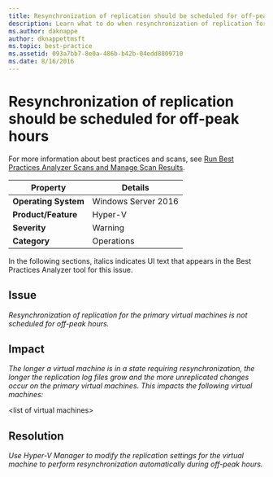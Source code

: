 ```yaml
---
title: Resynchronization of replication should be scheduled for off-peak hours
description: Learn what to do when resynchronization of replication for the primary virtual machines is not scheduled for off-peak hours.
ms.author: daknappe
author: dknappettmsft
ms.topic: best-practice
ms.assetid: 093a7bb7-8e0a-486b-b42b-04edd8809710
ms.date: 8/16/2016
---
```

# Resynchronization of replication should be scheduled for off-peak hours

For more information about best practices and scans, see [Run Best Practices Analyzer Scans and Manage Scan Results](/previous-versions/windows/it-pro/windows-server-2012-R2-and-2012/hh831400(v=ws.11)).

|Property|Details|
|-|-|
|**Operating System**|Windows Server 2016|
|**Product/Feature**|Hyper-V|
|**Severity**|Warning|
|**Category**|Operations|

In the following sections, italics indicates UI text that appears in the Best Practices Analyzer tool for this issue.

## Issue
*Resynchronization of replication for the primary virtual machines is not scheduled for off-peak hours.*

## Impact
*The longer a virtual machine is in a state requiring resynchronization, the longer the replication log files grow and the more unreplicated changes occur on the primary virtual machines. This impacts the following virtual machines:*

\<list of virtual machines>

## Resolution
*Use Hyper-V Manager to modify the replication settings for the virtual machine to perform resynchronization automatically during off-peak hours.*


